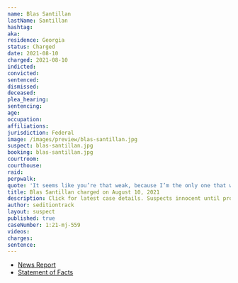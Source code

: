 ```yaml
---
name: Blas Santillan
lastName: Santillan
hashtag:
aka:
residence: Georgia
status: Charged
date: 2021-08-10
charged: 2021-08-10
indicted:
convicted:
sentenced:
dismissed:
deceased:
plea_hearing:
sentencing:
age:
occupation:
affiliations:
jurisdiction: Federal
image: /images/preview/blas-santillan.jpg
suspect: blas-santillan.jpg
booking: blas-santillan.jpg
courtroom:
courthouse:
raid:
perpwalk:
quote: 'It seems like you’re that weak, because I’m the only one that was willing to do something! I’m the only one that was willing to kick that door! Who else is willing to storm in there? No one!'
title: Blas Santillan charged on August 10, 2021
description: Click for latest case details. Suspects innocent until proven guilty.
author: seditiontrack
layout: suspect
published: true
caseNumber: 1:21-mj-559
videos:
charges:
sentence:
---
```

- [News Report](https://www.11alive.com/article/news/crime/georgia-man-arrested-blas-santillan-capitol-riots/85-30452bf1-b52b-4e1c-bc8d-f50609749e23)
- [Statement of Facts](https://www.justice.gov/usao-dc/case-multi-defendant/file/1428516/download)
